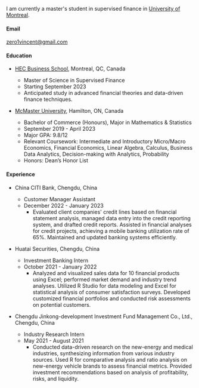 
I am currently a master's student in supervised finance in [University of Montreal](https://www.umontreal.ca/).


#### Email
zero1vincent@gmail.com

#### Education
- [HEC Business School](https://www.umontreal.ca/), Montreal, QC, Canada
    - Master of Science in Supervised Finance
    - Starting September 2023
    - Anticipated study in advanced financial theories and data-driven finance techniques.


- [McMaster University](https://www.mcmaster.ca/), Hamilton, ON, Canada
    - Bachelor of Commerce (Honours), Major in Mathematics & Statistics
    - September 2019 - April 2023
    - Major GPA: 9.8/12
    - Relevant Coursework: Intermediate and Introductory Micro/Macro Economics, Financial Economics, Linear Algebra, Calculus, Business Data Analytics, Decision-making with Analytics, Probability
    - Honors: Dean’s Honor List

#### Experience
- China CITI Bank, Chengdu, China
  - Customer Manager Assistant
  - December 2022 - January 2023
    - Evaluated client companies' credit lines based on financial statement analysis, managed data entry into the credit reporting system, and drafted credit reports.
Assisted in financial analyses for credit projects, achieving a mobile banking utilization rate of 65%.
Maintained and updated banking systems efficiently.


- Huatai Securities, Chengdu, China 
    - Investment Banking Intern
    - October 2021 - January 2022
      - Analyzed and visualized sales data for 10 financial products using Excel; performed market demand and industry trend analyses.
Utilized R Studio for data modeling and Excel for statistical analysis of consumer satisfaction surveys.
Developed customized financial portfolios and conducted risk assessments on potential customers.
      

- Chengdu Jinkong-development Investment Fund Management Co., Ltd., Chengdu, China
    - Industry Research Intern
    - May 2021 - August 2021
        - Conducted data-driven research on the new-energy and medical industries, synthesizing information from various industry sources.
Used R for comparative analysis and ratio analysis on new-energy vehicle brands to assess financial metrics.
Provided investment recommendations based on analysis of profitability, risks, and liquidity.

